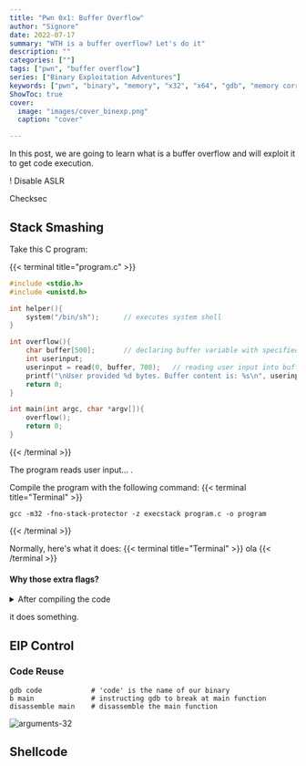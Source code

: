 ```yaml
---
title: "Pwn 0x1: Buffer Overflow"
author: "Signore"
date: 2022-07-17
summary: "WTH is a buffer overflow? Let's do it"
description: ""
categories: [""]
tags: ["pwn", "buffer overflow"]
series: ["Binary Exploitation Adventures"]
keywords: ["pwn", "binary", "memory", "x32", "x64", "gdb", "memory corruption", "binary exploitation", "exploit development"]
ShowToc: true
cover:
  image: "images/cover_binexp.png"
  caption: "cover"

---
```


In this post, we are going to learn what is a buffer overflow and will exploit it to get code execution.

! Disable ASLR

Checksec

## Stack Smashing

Take this C program:

{{< terminal title="program.c" >}}
```c
#include <stdio.h>
#include <unistd.h>

int helper(){
    system("/bin/sh");      // executes system shell
}

int overflow(){
    char buffer[500];       // declaring buffer variable with specified size
    int userinput;
    userinput = read(0, buffer, 700);   // reading user input into buffer variable
    printf("\nUser provided %d bytes. Buffer content is: %s\n", userinput, buffer);
    return 0; 
}

int main(int argc, char *argv[]){
    overflow();
    return 0;
}
```
{{< /terminal >}}

The program reads user input... .

Compile the program with the following command:
{{< terminal title="Terminal" >}}
```shell
gcc -m32 -fno-stack-protector -z execstack program.c -o program
```
{{< /terminal >}}

Normally, here's what it does:
{{< terminal title="Terminal" >}}
ola
{{< /terminal >}}

#### Why those extra flags?

<details>
<summary>After compiling the code</summary>

with <abbr title="GNU C Compiler">gcc</abbr> as:
```shell
gcc code.c -o code
```
or
```shell
make code
```
make command is just another shortcut for us (for gcc)
</details>

it does something.

## EIP Control

### Code Reuse

```shell
gdb code            # 'code' is the name of our binary
b main              # instructing gdb to break at main function
disassemble main    # disassemble the main function
```

![arguments-32](args-x32.png)

## Shellcode
